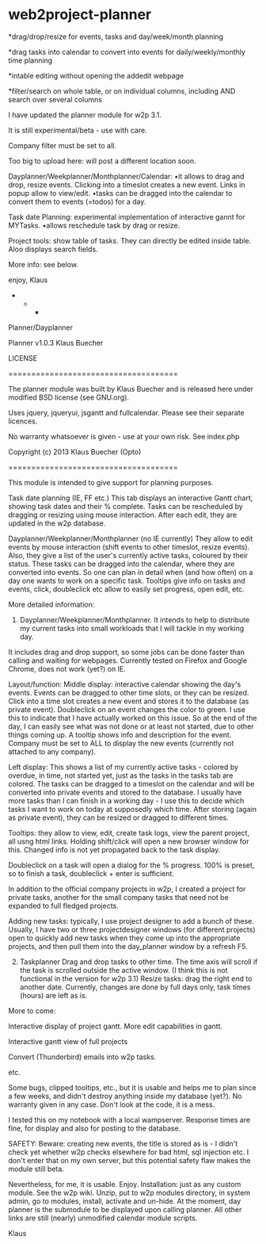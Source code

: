 web2project-planner
===================

*drag/drop/resize for events, tasks and day/week/month planning

*drag tasks into calendar to convert into events for daily/weekly/monthly time planning

*intable editing without opening the addedit webpage

*filter/search on whole table, or on individual columns, 
    including AND search over several columns





I have updated the planner module for w2p 3.1.

It is still experimental/beta - use with care.

Company filter must be set to all.



Too big to upload here: will post a different location soon.

Dayplanner/Weekplanner/Monthplanner/Calendar: 
•it allows to drag and drop, resize events. Clicking into a timeslot creates a new event. Links in popup allow to view/edit.
•tasks can be dragged into the calendar to convert them to events (=todos) for a day.

Task date Planning: experimental implementation of interactive gannt for MYTasks.
•allows reschedule task by drag or resize.

Project tools:
show table of tasks. They can directly be edited inside table. Aloo displays search fields.

More info: see below.

enjoy, Klaus

+ + +

Planner/Dayplanner

Planner v1.0.3 Klaus Buecher

LICENSE

=====================================

The planner module was built by Klaus Buecher and is released here under modified BSD license (see GNU.org).

Uses jquery, jqueryui, jsgantt and fullcalendar. Please see their separate licences.

No warranty whatsoever is given - use at your own risk. See index.php

Copyright (c) 2013 Klaus Buecher (Opto)

=====================================

This module is intended to give support for planning purposes.

Task date planning (IE, FF etc.) This tab displays an interactive Gantt chart, showing task dates and their % complete. Tasks can be rescheduled by dragging or resizing using mouse interaction. After each edit, they are updated in the w2p database.

Dayplanner/Weekplanner/Monthplanner (no IE currently) They allow to edit events by mouse interaction (shift events to other timeslot, resize events). Also, they give a list of the user's currently active tasks, coloured by their status. These tasks can be dragged into the calendar, where they are converted into events. So one can plan in detail when (and how often) on a day one wants to work on a specific task. Tooltips give info on tasks and events, click, doubleclick etc allow to easily set progress, open edit, etc.

More detailed information:

1) Dayplanner/Weekplanner/Monthplanner. It intends to help to distribute my current tasks into small workloads that I will tackle in my working day.

It includes drag and drop support, so some jobs can be done faster than calling and waiting for webpages. Currently tested on Firefox and Google Chrome, does not work (yet?) on IE.

Layout/function: Middle display: interactive calendar showing the day's events. Events can be dragged to other time slots, or they can be resized. Click into a time slot creates a new event and stores it to the database (as private event). Doubleclick on an event changes the color to green. I use this to indicate that I have actually worked on this issue. So at the end of the day, I can easily see what was not done or at least not started, due to other things coming up. A tooltip shows info and description for the event. Company must be set to ALL to display the new events (currently not attached to any company).

Left display: This shows a list of my currently active tasks - colored by overdue, in time, not started yet, just as the tasks in the tasks tab are colored. The tasks can be dragged to a timeslot on the calendar and will be converted into private events and stored to the database. I usually have more tasks than I can finish in a working day - I use this to decide which tasks I want to work on today at supposedly which time. After storing (again as private event), they can be resized or dragged to different times.

Tooltips: they allow to view, edit, create task logs, view the parent project, all usng html links. Holding shift/click will open a new browser window for this. Changed info is not yet propagated back to the task display.

Doubleclick on a task will open a dialog for the % progress. 100% is preset, so to finish a task, doubleclick + enter is sufficient.

In addition to the official company projects in w2p, I created a project for private tasks, another for the small company tasks that need not be expanded to full fledged projects.

Adding new tasks: typically, I use project designer to add a bunch of these. Usually, I have two or three projectdesigner windows (for different projects) open to quickly add new tasks when they come up into the appropriate projects, and then pull them into the day_planner window by a refresh F5.

2) Taskplanner Drag and drop tasks to other time. The time axis will scroll if the task is scrolled outside the active window. (I think this is not functional in the version for w2p 3.1) Resize tasks: drag the right end to another date. Currently, changes are done by full days only, task times (hours) are left as is.

More to come:

Interactive display of project gantt. More edit capabilities in gantt.

Interactive gantt view of full projects

Convert (Thunderbird) emails into w2p tasks.

etc.

Some bugs, clipped tooltips, etc., but it is usable and helps me to plan since a few weeks, and didn't destroy anything inside my database (yet?). No warranty given in any case. Don't look at the code, it is a mess.

I tested this on my notebook with a local wampserver. Response times are fine, for display and also for posting to the database.

SAFETY: Beware: creating new events, the title is stored as is - I didn't check yet whether w2p checks elsewhere for bad html, sql injection etc. I don't enter that on my own server, but this potential safety flaw makes the module still beta.

Nevertheless, for me, it is usable. Enjoy. Installation: just as any custom module. See the w2p wiki. Unzip, put to w2p modules directory, in system admin, go to modules, install, activate and un-hide. At the moment, day planner is the submodule to be displayed upon calling planner. All other links are still (nearly) unmodified calendar module scripts.

Klaus
